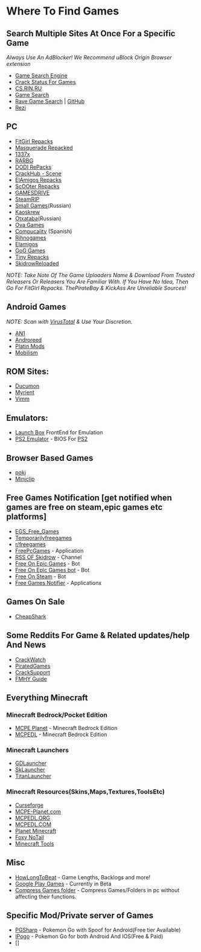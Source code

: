 # Where To Find Games

## Search Multiple Sites At Once For a Specific Game

_Always Use An AdBlocker! We Recommend uBlock Origin Browser extension_

-  [Game Search Engine](https://cse.google.com/cse?cx=006516753008110874046:cbjowp5sdqg)
-  [Crack Status For Games](https://crackwatch.com/)
-  [CS.RIN.RU](https://cs.rin.ru/forum/)
-  [Game Search](https://idleendeavor.github.io/gamesearch/)
-  [Rave Game Search](https://ravegamesearch.pages.dev/) | [GitHub](https://github.com/IdleEndeavor/gamesearch)
-  [Rezi](https://rezi.one/)

## PC

-  [FitGirl Repacks](https://fitgirl-repacks.site/)
-  [Masquerade Repacked](https://masquerade.site/)
-  [1337x](https://1337x.to/)
-  [RARBG](https://rarbg.to)
-  [DODI RePacks](http://dodi-repacks.site/)
-  [CrackHub - Scene](https://scene.crackhub.site/)
-  [ElAmigos Repacks](https://elamigos.site/)
-  [ScOOter Repacks](https://scooter-repacks.site/)
-  [GAMESDRIVE](https://gamesdrive.net/)
-  [SteamRIP](https://steamrip.com/)
-  [Small Games](https://small-games.info)(Russian)
-  [Kaoskrew](https://kaoskrew.org)
-  [Otxataba](https://otxataba.net)(Russian)
-  [Ova Games](https://ovagames.com)
-  [Compucalitv](https://compucalitv.com) (Spanish)
-  [Rihnogames](https://rihnogames.com)
-  [Elamigos](https://elamigos.site)
-  [GoG Games](https://gog-games.com)
-  [Tiny Repacks](https://tiny-repacks.win)
-  [SkidrowReloaded](https://www.skidrowreloaded.com/)


_NOTE: Take Note Of The Game Uploaders Name & Download From Trusted Releasers Or Releasers You Are Familiar With. If You Have No Idea, Then Go For FitGirl Repacks. ThePirateBay & KickAss Are Unreliable Sources!_

## Android Games

_NOTE: Scan with [VirusTotal](https://VirusTotal.com) & Use Your Discretion._

-  [AN1](https://an1.com/)
-  [Androreed](https://www.androeed.ru/)
-  [Platin Mods](https://platinmods.com/)
-  [Mobilism](https://forum.mobilism.org/)

## ROM Sites:
-  [Ducumon](https://ducumon.me/)
-  [Myrient](https://myrient.erista.me/)
-  [Vimm](https://vimm.net/)

## Emulators:
-  [Launch Box](https://www.launchbox-app.com/) FrontEnd for Emulation
-  [PS2 Emulator](https://play.google.com/store/apps/details?id=xyz.aethersx2.android) - BIOS For [PS2](https://www.retrostic.com/bios)

## Browser Based Games

-  [poki](http://poki.com)
-  [Miniclip](http://miniclip.com/)

## Free Games Notification [get notified when games are free on steam,epic games etc platforms]

-  [EGS_Free_Games](https://t.me/EGS_Free_Games)
-  [Temporarilyfreegames](https://t.me/temporarilyfreegames)
-  [r/freegames](https://www.reddit.com/r/freegames)
-  [FreePcGames](https://play.google.com/store/apps/details?id=de.thegolem.freepcgames) - Application
-  [RSS OF Skidrow](https://t.me/LLPFDF) - Channel
-  [Free On Epic Games](https://t.me/FreeOnEpicGamesBot/) - Bot
-  [Free On Epic Games bot](https://t.me/egsnotifier_bot/) - Bot
-  [Free On Steam](https://t.me/FreeSteamOffers_Bot) - Bot
-  [Free Games Notifier](https://play.google.com/store/apps/details?id=com.arioch.efgr) - Applicationx

## Games On Sale

- [CheapShark](https://www.cheapshark.com/)

## Some Reddits For Game & Related updates/help And News

-  [CrackWatch](https://reddit.com/r/CrackWatch)
-  [PiratedGames](https://reddit.com/r/PiratedGames)
-  [CrackSupport](https://reddit.com/r/CrackSupport)
-  [FMHY Guide](https://reddit.com/r/FREEMEDIAHECKYEAH/w/games)

## Everything Minecraft

### Minecraft Bedrock/Pocket Edition
-  [MCPE Planet](https://mcpe-planet.com/) - Minecraft Bedrock Edition
-  [MCPEDL](https://mcpedl.org/downloading/) - Minecraft Bedrock Edition


### Minecraft Launchers

-  [GDLauncher](https://gdlauncher.com/)
-  [SkLauncher](https://skmedix.pl/)
-  [TitanLauncher](https://titan.mythicmc.org/)


### Minecraft Resources(Skins,Maps,Textures,ToolsEtc)

-  [Curseforge](curseforge.com/minecraft)
-  [MCPE-Planet.com](mcpe-planet.com)
-  [MCPEDL.ORG](mcpedl.org)
-  [MCPEDL.COM](mcpedl.com)
-  [Planet Minecraft](planetminecraft.com)
-  [Foxy NoTail](https://foxynotail.com/)
-  [Minecraft Tools](https://minecraft.tools/en/)

## Misc

-  [HowLongToBeat](https://howlongtobeat.com/) - Game Lengths, Backlogs and more!
-  [Google Play Games](https://play.google.com/googleplaygames) - Currently in Beta
-  [Compress Games folder](https://github.com/IridiumIO/CompactGUI) - Compress Games/Folders in pc without affecting their functions.

## Specific Mod/Private server of Games

-  [PGSharp](https://pgsharp.com/) - Pokemon Go with Spoof for Android(Free tier Available)
-  [IPogo](https://ipogo.app/) - Pokemon Go for both Android And IOS(Free & Paid)
- []
